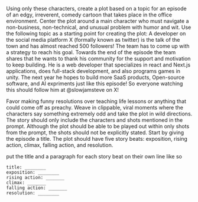 Using only these characters, create a plot based on a topic for an episode of an edgy, irreverent, comedy cartoon that takes place in the office environment. Center the plot around a main character who must navigate a non-business, non-technical, and unusual problem with humor and wit. Use the following topic as a starting point for creating the plot:
A developer on the social media platform X (formally known as twitter) is the talk of the town and has almost reached 500 followers! The team has to come up with a strategy to reach his goal. Towards the end of the episode the team shares that he wants to thank his community for the support and motivation to keep building. He is a web developer that specializes in react and Next.js applications, does full-stack development, and also programs games in unity. The next year he hopes to build more SaaS products, Open-source software, and AI expriments just like this episode! So everyone watching this should follow him at @slowjamsteve on X!

Favor making funny resolutions over teaching life lessons or anything that could come off as preachy. Weave in clippable, viral moments where the characters say something extremely odd and take the plot in wild directions. The story should only include the characters and shots mentioned in the prompt. Although the plot should be able to be played out within only shots from the prompt, the shots should not be explicitly stated. Start by giving the episode a title. The plot should have five story beats: exposition, rising action, climax, falling action, and resolution.

put the title and a paragraph for each story beat on their own line like so
```
title: ________
exposition: ________
rising action: _______
climax: _______
falling action: _______
resolution: ________
```